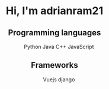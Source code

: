 <div align="center">
  <h1>Hi, I'm adrianram21</h1>
<div>

<div>
  <h2>Programming languages</h2>
  <ul>
    <il>Python</il>
    <il>Java</il>
    <il>C++</il>
    <il>JavaScript</il>
  </ul>
  <h2>Frameworks</h2>
  <ul>
    <il>Vuejs</il>
    <il>django</il>
  </ul>
</div>

